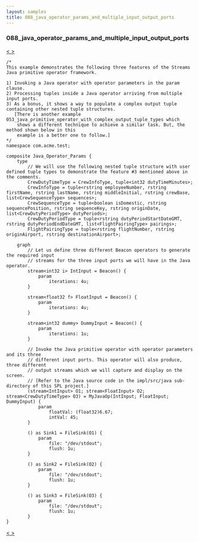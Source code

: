 ```yaml
---
layout: samples
title: 088_java_operator_params_and_multiple_input_output_ports
---
```


### 088_java_operator_params_and_multiple_input_output_ports

<div class="sampleNav"><a class="button" href="../087_email_alerts_via_java_native_function_EmailAlerts.spl/"> < </a><a class="button" href="../089_integrating_streams_apps_with_web_apps_WebCalculator.spl/"> > </a>
</div>

~~~~~~
/*
This example demonstrates the following three features of the Streams Java primitive operator framework.

1) Invoking a Java operator with operator parameters in the param clause.
2) Processing tuples inside a Java operator arriving from multiple input ports.
3) As a bonus, it shows a way to populate a complex output tuple containing other nested tuple structures.
   [There is another example 053_java_primitive_operator_with_complex_output_tuple_types which
    shows a different technique to achieve a similar task. But, the method shown below in this
    example is a better one to follow.]
*/
namespace com.acme.test;

composite Java_Operator_Params {
	type
		// We will use the following nested tuple structure with user defined tuple types to demonstrate the feature #3 mentioned above in the comments.
		CrewDutyTimeType = CrewInfoType, tuple<int32 dutyTimeMinutes>;
		CrewInfoType = tuple<rstring employeeNumber, rstring firstName, rstring lastName, rstring middleInitial, rstring crewBase, list<CrewSequenceType> sequences>;
		CrewSequenceType = tuple<boolean isDomestic, rstring sequencePosition, rstring sequenceKey, rstring originDate, list<CrewDutyPeriodType> dutyPeriods>;
		CrewDutyPeriodType = tuple<rstring dutyPeriodStartDateGMT, rstring dutyPeriodEndDateGMT, list<FlightPairingType> pairings>;
		FlightPairingType = tuple<rstring flightNumber, rstring originAirport, rstring destinationAirport>;
	
	graph
		// Let us define three different Beacon operators to generate the required input
		// streams for the three input ports we will have in the Java operator.
		stream<int32 i> IntInput = Beacon() {
			param
				iterations: 4u;
		}
		
		stream<float32 f> FloatInput = Beacon() {
			param
				iterations: 4u;
		}		
	
		stream<int32 dummy> DummyInput = Beacon() {
			param
				iterations: 1u;
		}
		
		// Invoke the Java primitive operator with operator parameters and its three
		// different input ports. This operator will also produce, three different
		// output streams which we will capture and display on the screen.
		// [Refer to the Java source code in the impl/src/java sub-directory of this SPL project.]
		(stream<IntInput> O1; stream<FloatInput> O2; stream<CrewDutyTimeType> O3) = MyJavaOp(IntInput; FloatInput; DummyInput) {
			param
				floatVal: (float32)6.67;
				intVal: 45;
		}				
		
		() as Sink1 = FileSink(O1) {
			param
				file: "/dev/stdout";
				flush: 1u;
		}
		
		() as Sink2 = FileSink(O2) {
			param
				file: "/dev/stdout";
				flush: 1u;
		}		
		
		() as Sink3 = FileSink(O3) {
			param
				file: "/dev/stdout";
				flush: 1u;
		}		
}
~~~~~~

<div class="sampleNav"><a class="button" href="../087_email_alerts_via_java_native_function_EmailAlerts.spl/"> < </a><a class="button" href="../089_integrating_streams_apps_with_web_apps_WebCalculator.spl/"> > </a>
</div>

